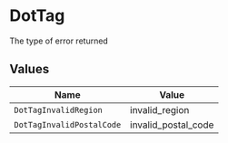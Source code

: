 # DotTag

The type of error returned


## Values

| Name                      | Value                     |
| ------------------------- | ------------------------- |
| `DotTagInvalidRegion`     | invalid_region            |
| `DotTagInvalidPostalCode` | invalid_postal_code       |